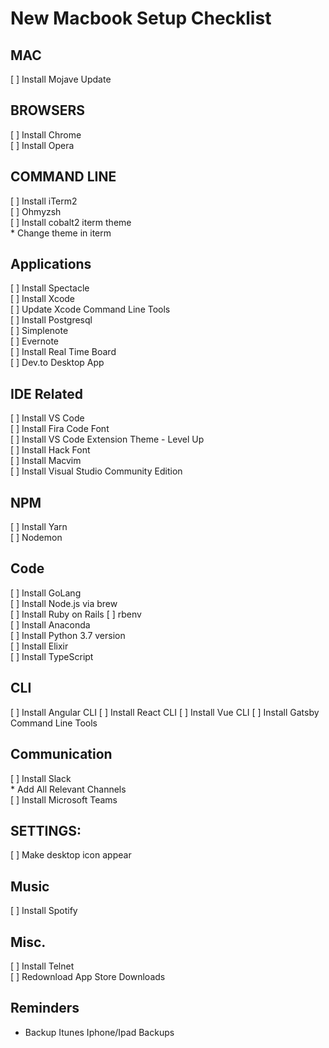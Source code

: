 # New Macbook Setup Checklist

## MAC
[ ] Install Mojave Update  

## BROWSERS
[ ] Install Chrome  
[ ] Install Opera  

## COMMAND LINE
[ ] Install iTerm2  
[ ] Ohmyzsh  
[ ] Install cobalt2 iterm theme  
    * Change theme in iterm  

## Applications
[ ] Install Spectacle  
[ ] Install Xcode  
[ ] Update Xcode Command Line Tools  
[ ] Install Postgresql  
[ ] Simplenote  
[ ] Evernote  
[ ] Install Real Time Board  
[ ] Dev.to Desktop App  

## IDE Related
[ ] Install VS Code  
[ ] Install Fira Code Font  
[ ] Install VS Code Extension Theme - Level Up  
[ ] Install Hack Font   
[ ] Install Macvim  
[ ] Install Visual Studio Community Edition    

## NPM
[ ] Install Yarn  
[ ] Nodemon  

## Code
[ ] Install GoLang  
[ ] Install Node.js via brew  
[ ] Install Ruby on Rails 
[ ] rbenv   
[ ] Install Anaconda  
[ ] Install Python 3.7 version  
[ ] Install Elixir  
[ ] Install TypeScript

## CLI
[ ] Install Angular CLI
[ ] Install React CLI
[ ] Install Vue CLI
[ ] Install Gatsby Command Line Tools


## Communication
[ ] Install Slack  
    * Add All Relevant Channels  
[ ] Install Microsoft Teams  

## SETTINGS:
[ ] Make desktop icon appear

## Music
[ ] Install Spotify  

## Misc.
[ ] Install Telnet  
[ ] Redownload App Store Downloads

## Reminders
* Backup Itunes Iphone/Ipad Backups

